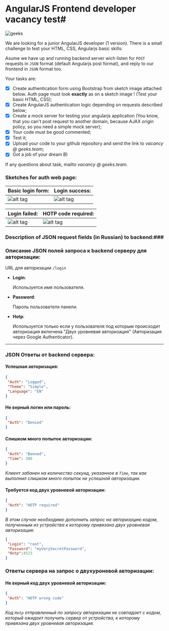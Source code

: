 # AngularJS Frontend developer vacancy test#

![geeks](https://github.com/geeksteam/VacancyFrontendTest/raw/master/logo-git.png)

We are looking for a junior AngularJS developer (1 version).
There is a small challenge to test your HTML, CSS, Angularjs basic skills:

Asume we have up and running backend server wich listen for `POST` requests in `JSON` format (default Angularjs post format), and reply to our frontend in `JSON` format too.

Your tasks are:

- [x] Create authentication form using Bootstrap from sketch image attached below. Auth page must look __exactly__ as on a sketch image ! (Test your basic HTML, CSS);
- [x] Create AngularJS authentication logic depending on requests described below;
- [x] Create a mock server for testing your angularjs application (You know, that you can't post request to another domain, because AJAX origin policy, so you need a simple mock server);
- [x] Your code must be good commented;
- [x] Test it;
- [x] Upload your code to your github repository and send the link to _vacancy @ geeks.team_;
- [x] Got a job of your dream B)

If any questions about task, mailto _vacancy @ geeks.team_.

### Sketches for auth web page: ###

| Basic login form:  | Login success: |
|--------------------|----------------|
| ![alt tag](https://raw.githubusercontent.com/geeksteam/VcFrontendTest/master/sketch/LoginPage.png) | ![alt tag](https://raw.githubusercontent.com/geeksteam/VcFrontendTest/master/sketch/Success.png) |

| Login failed: | HOTP code required: |
|---------------|---------------------|
![alt tag](https://raw.githubusercontent.com/geeksteam/VcFrontendTest/master/sketch/LoginFailed.png) | ![alt tag](https://raw.githubusercontent.com/geeksteam/VcFrontendTest/master/sketch/HOTPcode.png)


### Description of JSON request fields (in Russian) to backend:###
### Описание JSON полей запроса к backend серверу для авторизации: ###

URL для авторизации `/login`

* __Login__: 
		
	Используется имя пользователя.
* __Password__: 
		
	Пароль пользователя панели.
* __Hotp__: 
		
	Используется только если у пользователя под которым происходит авторизация включена "Двух уровневая авторизация" (Авторизация через Google Authenticator).
***

### JSON Ответы от backend сервера: ###

#### Успешная авторизация: ####
```json
{
 "Auth": "Logged",
 "Theme": "Simple",
 "Language": "EN"
}
```

#### Не верный логин или пароль: ####
```json
{
 "Auth": "Denied"
}
```

#### Слишком много попыток авторизации: ####
```json
{
 "Auth": "Banned",
 "Time": 300
}
```
_Клиент забанен на количество секунд, указанное в `Time`, так как выполнил слишком много попыток не успешной авторизации._

#### Требуется код двух уровневой авторизации: ####
```json
{
 "Auth": "HOTP required"
}
```
_В этом случае необходимо дополнить запрос на  авторизацию кодом, полученным из устройства к которому привязана двух уровневая авторизация:_

```json
{
 "Login": "root",
 "Password": "myVerySecretPassword",
 "Hotp":4523
}
```
### Ответы сервера на запрос о двухуроневой авторизации: ###

#### Не верный код двух уровневой авторизации: ####
```json
{
 "Auth": "HOTP wrong code"
}
```
_Код `Hotp` отправленный по запросу авторизации не совпадает с кодом, который ожидает получить сервер от устройства, к которому привязана двух уровневая авторизация._
